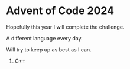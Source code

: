 # Advent of Code 2024

Hopefully this year I will complete the challenge.


A different language every day. 


Will try to keep up as best as I can. 

1. C++